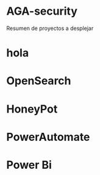 # AGA-security
Resumen de proyectos a desplejar

<h1>hola<h1/>


<h1>OpenSearch<h1/>
  
  
<h1>HoneyPot<h1/>
  
<h1>PowerAutomate<h1/>
 

<h1>Power Bi<h1/>
